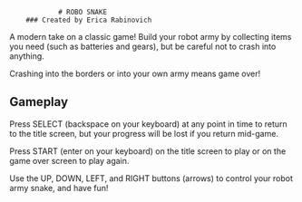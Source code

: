                 # ROBO SNAKE
        ### Created by Erica Rabinovich

A modern take on a classic game! Build your robot army by collecting
items you need (such as batteries and gears), but be careful not to crash into anything.

Crashing into the borders or into your own army means game over!

Gameplay
--------------------------------------------------------------------------------------------------
Press SELECT (backspace on your keyboard) at any point in time to return to the title screen, but your progress will
be lost if you return mid-game.

Press START (enter on your keyboard) on the title screen to play or on the game over screen to play again.

Use the UP, DOWN, LEFT, and RIGHT buttons (arrows) to control your robot army snake,
and have fun!